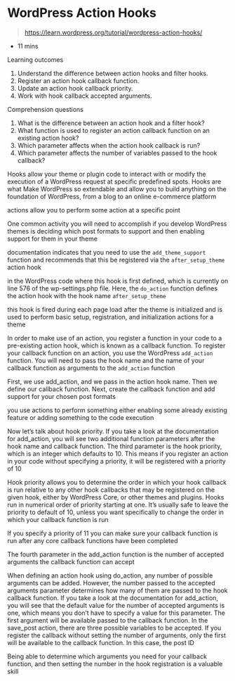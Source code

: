 # WordPress Action Hooks

> https://learn.wordpress.org/tutorial/wordpress-action-hooks/

- 11 mins

Learning outcomes

1. Understand the difference between action hooks and filter hooks.
2. Register an action hook callback function.
3. Update an action hook callback priority.
4. Work with hook callback accepted arguments.

Comprehension questions

1. What is the difference between an action hook and a filter hook?
2. What function is used to register an action callback function on an existing action hook?
3. Which parameter affects when the action hook callback is run?
4. Which parameter affects the number of variables passed to the hook callback?

Hooks allow your theme or plugin code to interact with or modify the execution of a WordPress request at specific predefined spots. Hooks are what Make WordPress so extendable and allow you to build anything on the foundation of WordPress, from a blog to an online e-commerce platform

actions allow you to perform some action at a specific point

One common activity you will need to accomplish if you develop WordPress themes is deciding which post formats to support and then enabling support for them in your theme

documentation indicates that you need to use the `add_theme_support` function and recommends that this be registered via the `after_setup_theme` action hook

in the WordPress code where this hook is first defined, which is currently on line 576 of the wp-settings.php file. Here, the `do_action` function defines the action hook with the hook name `after_setup_theme`

this hook is fired during each page load after the theme is initialized and is used to perform basic setup, registration, and initialization actions for a theme

In order to make use of an action, you register a function in your code to a pre-existing action hook, which is known as a callback function. To register your callback function on an action, you use the WordPress `add_action` function. You will need to pass the hook name and the name of your callback function as arguments to the `add_action` function

First, we use add_action, and we pass in the action hook name. Then we define our callback function. Next, create the callback function and add support for your chosen post formats

you use actions to perform something either enabling some already existing feature or adding something to the code execution

Now let’s talk about hook priority. If you take a look at the documentation for add_action, you will see two additional function parameters after the hook name and callback function. The third parameter is the hook priority, which is an integer which defaults to 10. This means if you register an action in your code without specifying a priority, it will be registered with a priority of 10

Hook priority allows you to determine the order in which your hook callback is run relative to any other hook callbacks that may be registered on the given hook, either by WordPress Core, or other themes and plugins. Hooks run in numerical order of priority starting at one. It’s usually safe to leave the priority to default of 10, unless you want specifically to change the order in which your callback function is run

If you specify a priority of 11 you can make sure your callback function is run after any core callback functions have been completed

The fourth parameter in the add_action function is the number of accepted arguments the callback function can accept

When defining an action hook using do_action, any number of possible arguments can be added. However, the number passed to the accepted arguments parameter determines how many of them are passed to the hook callback function. If you take a look at the documentation for add_action, you will see that the default value for the number of accepted arguments is one, which means you don’t have to specify a value for this parameter. The first argument will be available passed to the callback function. In the save_post action, there are three possible variables to be accepted. If you register the callback without setting the number of arguments, only the first will be available to the callback function. In this case, the post ID

Being able to determine which arguments you need for your callback function, and then setting the number in the hook registration is a valuable skill
